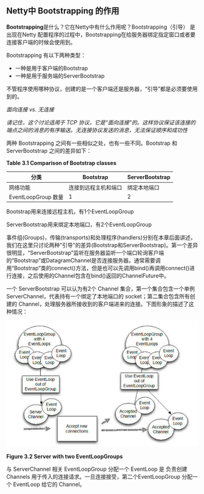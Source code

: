 ## Netty中 Bootstrapping 的作用

**Bootstrapping**是什么？它在Netty中有什么作用呢？Bootstrapping（引导） 是出现在Netty 配置程序的过程中，Bootstrapping在给服务器绑定指定窗口或者要连接客户端的时候会使用到。

Bootstrapping 有以下两种类型：



- 一种是用于客户端的Bootstrap
- 一种是用于服务端的ServerBootstrap



不管程序使用哪种协议，创建的是一个客户端还是服务器，“引导”都是必须要使用到的。

*面向连接 vs. 无连接*

*请记住，这个讨论适用于 TCP 协议，它是“面向连接”的。这样协议保证该连接的端点之间的消息的有序输送。无连接协议发送的消息，无法保证顺序和成功性*

两种 Bootstrapping 之间有一些相似之处，也有一些不同。Bootstrap 和 ServerBootstrap 之间的差异如下：

**Table 3.1 Comparison of Bootstrap classes**

| 分类                | Bootstrap            | ServerBootstrap |
| ------------------- | -------------------- | --------------- |
| 网络功能            | 连接到远程主机和端口 | 绑定本地端口    |
| EventLoopGroup 数量 | 1                    | 2               |

Bootstrap用来连接远程主机，有1个EventLoopGroup

ServerBootstrap用来绑定本地端口，有2个EventLoopGroup

事件组(Groups)，传输(transports)和处理程序(handlers)分别在本章后面讲述，我们在这里只讨论两种"引导"的差异(Bootstrap和ServerBootstrap)。第一个差异很明显，“ServerBootstrap”监听在服务器监听一个端口轮询客户端的“Bootstrap”或DatagramChannel是否连接服务器。通常需要调用“Bootstrap”类的connect()方法，但是也可以先调用bind()再调用connect()进行连接，之后使用的Channel包含在bind()返回的ChannelFuture中。

一个 ServerBootstrap 可以认为有2个 Channel 集合，第一个集合包含一个单例 ServerChannel，代表持有一个绑定了本地端口的 socket；第二集合包含所有创建的 Channel，处理服务器所接收到的客户端进来的连接。下图形象的描述了这种情况：

![Figure%203](img/1502159260674064.jpg)

**Figure 3.2 Server with two EventLoopGroups**

与 ServerChannel 相关 EventLoopGroup 分配一个 EventLoop 是 负责创建 Channels 用于传入的连接请求。一旦连接接受，第二个EventLoopGroup 分配一个 EventLoop 给它的 Channel。